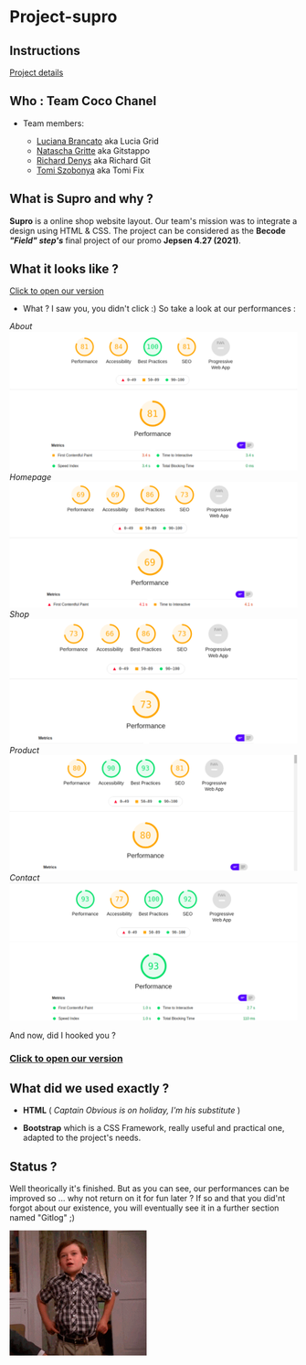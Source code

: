 # Project-supro

## Instructions

[Project details](https://github.com/becodeorg/LIE-Jepsen-4.27/tree/master/01-the-field/04-html-css/03-client-project)


##  Who : Team Coco Chanel

 * Team members:

	* [Luciana Brancato](https://github.com/Luciana001) aka Lucia Grid
	* [Natascha Gritte](https://github.com/Dhaibuna) aka Gitstappo
	* [Richard Denys](https://www.linkedin.com/in/richard-denys-b78960185) aka Richard Git 
	* [Tomi Szobonya](https://github.com/szobonyatomi) aka Tomi Fix

## What is Supro and why ? 

**Supro** is a online shop website layout. Our team's mission was to integrate a design using HTML & CSS. 
The project can be considered as the **Becode** **_"Field" step's_** final project of our promo **Jepsen 4.27 (2021)**.

## What it looks like ? 

[Click to open our version](https://szobonyatomi.github.io/project-supro/)

- What ? I saw you, you didn't click :) So take a look at our performances : 


*About*        
![Lucia](./img/about-page-performance.png)      
*Homepage*          
![Tomi](./img/homepage-performance.png)      
*Shop*       
![Richard](./img/shop-page-performance.png)       
*Product*          
![Nana](./img/product-page-performance.png)      
*Contact*           
![Lucia](./img/contact-page-performance.png)     


And now, did I hooked you ? 

### **[Click to open our version](https://szobonyatomi.github.io/project-supro/)**

## What did we used exactly ? 

- **HTML** ( *Captain Obvious is on holiday, I'm his substitute* )

- **Bootstrap** which is a CSS Framework, really useful and practical one, adapted to the project's needs. 


## Status ? 

Well theorically it's finished. But as you can see, our performances can be improved so ... why not return on it for fun later ? If so and that you did'nt forgot about our existence, you will eventually see it in a further section named "Gitlog" ;) 

![fashion](img/fashion.gif) 